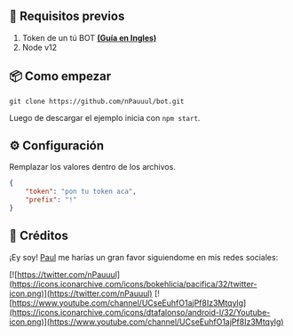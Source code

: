 ## 📜 Requisitos previos

1. Token de un tú BOT **[(Guía en Ingles)](https://discordjs.guide/preparations/setting-up-a-bot-application.html#creating-your-bot)**
2. Node v12

## 📦 Como empezar

```
git clone https://github.com/nPauuul/bot.git
```

Luego de descargar el ejemplo inicia con `npm start`.

## ⚙️ Configuración

Remplazar los valores dentro de los archivos.

```json
{
    "token": "pon tu token aca",
    "prefix": "!"
}
```

## 📝 Créditos

¡Ey soy! [Paul](https://twitter.com/nPauuul) me harías un gran favor siguiendome en mis redes sociales:

[![https://twitter.com/nPauuul](https://icons.iconarchive.com/icons/bokehlicia/pacifica/32/twitter-icon.png)](https://twitter.com/nPauuul)
[![https://www.youtube.com/channel/UCseEuhfO1ajPf8Iz3Mtqylg](https://icons.iconarchive.com/icons/dtafalonso/android-l/32/Youtube-icon.png)](https://www.youtube.com/channel/UCseEuhfO1ajPf8Iz3Mtqylg)
